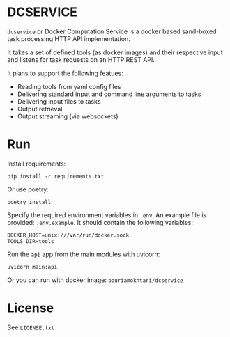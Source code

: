 # DCSERVICE

`dcservice` or Docker Computation Service is a docker based sand-boxed task processing HTTP API implementation.

It takes a set of defined tools (as docker images) and their respective input and listens for task requests on an HTTP REST API.

It plans to support the following featues:

 * Reading tools from yaml config files
 * Delivering standard input and command line arguments to tasks
 * Delivering input files to tasks
 * Output retrieval
 * Output streaming (via websockets)

# Run

Install requirements:

```
pip install -r requirements.txt
```

Or use poetry:

```
poetry install
```

Specify the required environment variables in `.env`. An example file is provided: `.env.example`. It should contain the following variables:

```
DOCKER_HOST=unix:///var/run/docker.sock
TOOLS_DIR=tools
```

Run the `api` app from the main modules with uvicorn:

```
uvicorn main:api
```

Or you can run with docker image: `pouriamokhtari/dcservice`

# License

See `LICENSE.txt`
